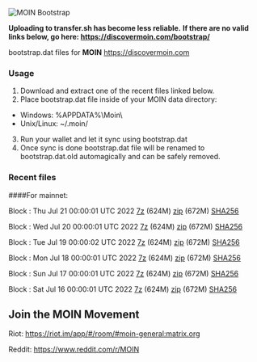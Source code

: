 ![MOIN Bootstrap](https://i.imgur.com/KjM1jMp.jpg)

**Uploading to transfer.sh has become less reliable.**
**If there are no valid links below, go here: https://discovermoin.com/bootstrap/**

bootstrap.dat files for **MOIN** https://discovermoin.com

### Usage

1. Download and extract one of the recent files linked below.
2. Place bootstrap.dat file inside of your MOIN data directory:
 - Windows: %APPDATA%\Moin\
 - Unix/Linux: ~/.moin/
3. Run your wallet and let it sync using bootstrap.dat
4. Once sync is done bootstrap.dat file will be renamed to bootstrap.dat.old automagically and can be safely removed.


### Recent files

####For mainnet:

Block : Thu Jul 21 00:00:01 UTC 2022 [7z](https://transfer.sh/2fmTU6/bootstrap.dat.20220721.7z) (624M) [zip](https://transfer.sh/CbW74n/bootstrap.dat.20220721.zip) (672M) [SHA256](https://transfer.sh/TOLh0m/sha256.txt)

Block : Wed Jul 20 00:00:01 UTC 2022 [7z](https://transfer.sh/cdmupp/bootstrap.dat.20220720.7z) (624M) [zip](https://transfer.sh/qGieAD/bootstrap.dat.20220720.zip) (672M) [SHA256](https://transfer.sh/LJYQNE/sha256.txt)

Block : Tue Jul 19 00:00:02 UTC 2022 [7z](https://transfer.sh/9VStm5/bootstrap.dat.20220719.7z) (624M) [zip](https://transfer.sh/OVvzwf/bootstrap.dat.20220719.zip) (672M) [SHA256](https://transfer.sh/xuqMeS/sha256.txt)

Block : Mon Jul 18 00:00:01 UTC 2022 [7z](https://transfer.sh/gE3rF7/bootstrap.dat.20220718.7z) (624M) [zip](https://transfer.sh/1eFlJV/bootstrap.dat.20220718.zip) (672M) [SHA256](https://transfer.sh/s6EfOO/sha256.txt)

Block : Sun Jul 17 00:00:01 UTC 2022 [7z](https://transfer.sh/nlp8tX/bootstrap.dat.20220717.7z) (624M) [zip](https://transfer.sh/lEYM14/bootstrap.dat.20220717.zip) (672M) [SHA256](https://transfer.sh/oFbqzt/sha256.txt)

Block : Sat Jul 16 00:00:01 UTC 2022 [7z](https://transfer.sh/szzlsh/bootstrap.dat.20220716.7z) (624M) [zip](https://transfer.sh/uI78cM/bootstrap.dat.20220716.zip) (672M) [SHA256](https://transfer.sh/mK17QS/sha256.txt)

## Join the MOIN Movement

Riot: https://riot.im/app/#/room/#moin-general:matrix.org

Reddit: https://www.reddit.com/r/MOIN
